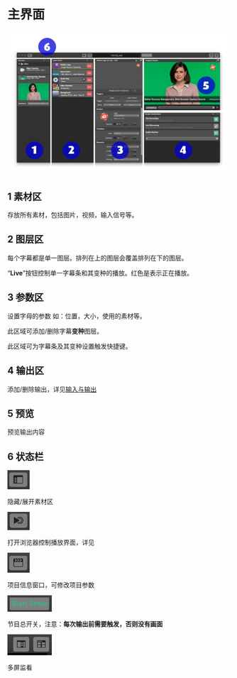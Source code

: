 # 主界面

<img src="../img/userInterface/userInterface1.png" width="600" />



## 1 素材区

存放所有素材，包括图片，视频，输入信号等。



## 2 图层区

每个字幕都是单一图层。排列在上的图层会覆盖排列在下的图层。

“**Live**”按钮控制单一字幕条和其变种的播放。红色是表示正在播放。



## 3 参数区

设置字母的参数 如：位置，大小，使用的素材等。

此区域可添加/删除字幕**变种**图层。

此区域可为字幕条及其变种设置触发快捷键。



## 4 输出区

添加/删除输出，详见[输入与输出](inputOutput.md)



## 5 预览

预览输出内容



## 6 状态栏

<img src="../img/userInterface/userInterface2.png" width="50" />

隐藏/展开素材区

<img src="../img/userInterface/userInterface3.png" width="50" />

打开浏览器控制播放界面，详见

<img src="../img/userInterface/userInterface4.png" width="50" />

项目信息窗口，可修改项目参数

<img src="../img/userInterface/userInterface5.png" width="100" />

节目总开关，注意：**每次输出前需要触发，否则没有画面**

<img src="../img/userInterface/userInterface6.png" width="100" />

多屏监看